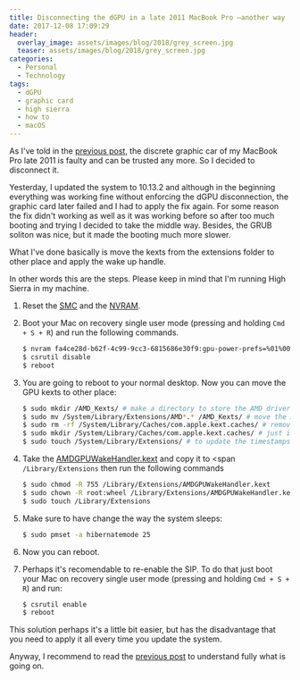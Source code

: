 ```yaml
---
title: Disconnecting the dGPU in a late 2011 MacBook Pro —another way
date: 2017-12-08 17:09:29
header: 
  overlay_image: assets/images/blog/2018/grey_screen.jpg
  teaser: assets/images/blog/2018/grey_screen.jpg
categories:
  - Personal
  - Technology
tags:
  - dGPU
  - graphic card
  - high sierra
  - how to
  - macOS
---
```

As I've told in the [previous post](http://luisspuerto.net/2017/12/my-macbook-pro-late-2011s-discrete-graphics-card-said-ciao-again/), the discrete graphic car of my MacBook Pro late 2011 is faulty and can be trusted any more. So I decided to disconnect it.

Yesterday, I updated the system to 10.13.2 and although in the beginning everything was working fine without enforcing the dGPU disconnection, the graphic card later failed and I had to apply the fix again. For some reason the fix didn't working as well as it was working before so after too much booting and trying I decided to take the middle way. Besides, the GRUB soliton was nice, but it made the booting much more slower.

What I've done basically is move the kexts from the extensions folder to other place and apply the wake up handle.

In other words this are the steps. Please keep in mind that I'm running High Sierra in my machine.

1. Reset the [SMC](https://support.apple.com/en-us/HT201295) and the [NVRAM](https://support.apple.com/en-us/HT204063).

2. Boot your Mac on recovery single user mode (pressing and holding `Cmd + S + R`) and run the following commands.

    ```sh 
    $ nvram fa4ce28d-b62f-4c99-9cc3-6815686e30f9:gpu-power-prefs=%01%00%00%00
    $ csrutil disable
    $ reboot
    ```

3. You are going to reboot to your normal desktop. Now you can move the GPU kexts to other place: 
    ```sh 
    $ sudo mkdir /AMD_Kexts/ # make a directory to store the AMD drivers in case you'll need them in future
    $ sudo mv /System/Library/Extensions/AMD*.* /AMD_Kexts/ # move the AMD drivers
    $ sudo rm -rf /System/Library/Caches/com.apple.kext.caches/ # remove the AMD drivers cache
    $ sudo mkdir /System/Library/Caches/com.apple.kext.caches/ # just in case OS X will be dumb and will not recreate this directory, I am creating it for OS X
    $ sudo touch /System/Library/Extensions/ # to update the timestamps so that new driver caches - without AMD drivers - will be definitely rebuilt
    ```

4. Take the [AMDGPUWakeHandler.kext](http://luisspuerto.net/wp-content/uploads/2017/12/AMDGPUWakeHandler.kext_.zip) and copy it to <span `/Library/Extensions` then run the following commands 

    ```sh 
    $ sudo chmod -R 755 /Library/Extensions/AMDGPUWakeHandler.kext
    $ sudo chown -R root:wheel /Library/Extensions/AMDGPUWakeHandler.kext
    $ sudo touch /Library/Extensions
    ```

5. Make sure to have change the way the system sleeps:

    ```sh 
    $ sudo pmset -a hibernatemode 25
    ```

6. Now you can reboot.
7. Perhaps it's recomendable to re-enable the SIP. To do that just boot your Mac on recovery single user mode (pressing and holding `Cmd + S + R`) and run: 

    ```sh 
    $ csrutil enable
    $ reboot
    ```

This solution perhaps it's a little bit easier, but has the disadvantage that you need to apply it all every time you update the system.

Anyway, I recommend to read the [previous post](http://luisspuerto.net/2017/12/my-macbook-pro-late-2011s-discrete-graphics-card-said-ciao-again/) to understand fully what is going on.